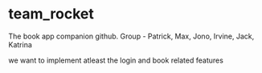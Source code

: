 # team_rocket
The book app companion github. Group - Patrick, Max, Jono, Irvine, Jack, Katrina

we want to implement atleast the login and book related features

